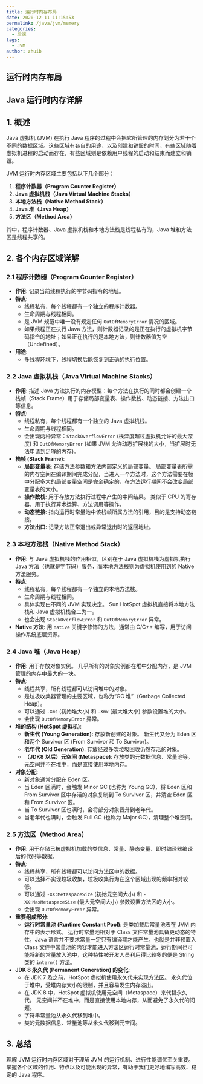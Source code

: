 ```yaml
---
title: 运行时内存布局
date: 2020-12-11 11:15:53
permalink: /java/jvm/memery
categories:
  - 后端
tags:
  - JVM
author: zhuib
---
```


## 运行时内存布局
## Java 运行时内存详解

## 1. 概述

Java 虚拟机 (JVM) 在执行 Java 程序的过程中会把它所管理的内存划分为若干个不同的数据区域。这些区域有各自的用途，以及创建和销毁的时间，有些区域随着虚拟机进程的启动而存在，有些区域则是依赖用户线程的启动和结束而建立和销毁。

JVM 运行时内存区域主要包括以下几个部分：

1.  **程序计数器（Program Counter Register）**
2.  **Java 虚拟机栈（Java Virtual Machine Stacks）**
3.  **本地方法栈（Native Method Stack）**
4.  **Java 堆（Java Heap）**
5.  **方法区（Method Area）**

其中，程序计数器、Java 虚拟机栈和本地方法栈是线程私有的，Java 堆和方法区是线程共享的。

## 2. 各个内存区域详解

### 2.1 程序计数器（Program Counter Register）

*   **作用**: 记录当前线程执行的字节码指令的地址。
*   **特点**:
    *   线程私有，每个线程都有一个独立的程序计数器。
    *   生命周期与线程相同。
    *   是 JVM 规范中唯一没有规定任何 `OutOfMemoryError` 情况的区域。
    *   如果线程正在执行 Java 方法，则计数器记录的是正在执行的虚拟机字节码指令的地址；如果正在执行的是本地方法，则计数器值为空（Undefined）。
*   **用途**:
    *   多线程环境下，线程切换后能恢复到正确的执行位置。

### 2.2 Java 虚拟机栈（Java Virtual Machine Stacks）

*   **作用**: 描述 Java 方法执行的内存模型：每个方法在执行的同时都会创建一个栈帧（Stack Frame）用于存储局部变量表、操作数栈、动态链接、方法出口等信息。
*   **特点**:
    *   线程私有，每个线程都有一个独立的 Java 虚拟机栈。
    *   生命周期与线程相同。
    *   会出现两种异常：`StackOverflowError` (栈深度超过虚拟机允许的最大深度) 和 `OutOfMemoryError` (如果 JVM 允许动态扩展栈的大小，当扩展时无法申请到足够的内存)。
*   **栈帧 (Stack Frame)**:
    *   **局部变量表**: 存储方法参数和方法内部定义的局部变量。 局部变量表所需的内存空间在编译期间完成分配，当进入一个方法时，这个方法需要在帧中分配多大的局部变量空间是完全确定的，在方法运行期间不会改变局部变量表的大小。
    *   **操作数栈**: 用于存放方法执行过程中产生的中间结果。 类似于 CPU 的寄存器，用于执行算术运算、方法调用等操作。
    *   **动态链接**: 指向运行时常量池中该栈帧所属方法的引用，目的是支持动态链接。
    *   **方法出口**: 记录方法正常退出或异常退出时的返回地址。

### 2.3 本地方法栈（Native Method Stack）

*   **作用**: 与 Java 虚拟机栈的作用相似，区别在于 Java 虚拟机栈为虚拟机执行 Java 方法（也就是字节码）服务，而本地方法栈则为虚拟机使用到的 Native 方法服务。
*   **特点**:
    *   线程私有，每个线程都有一个独立的本地方法栈。
    *   生命周期与线程相同。
    *   具体实现由不同的 JVM 实现决定。 Sun HotSpot 虚拟机直接将本地方法栈和 Java 虚拟机栈合二为一。
    *   也会出现 `StackOverflowError` 和 `OutOfMemoryError` 异常。
*   **Native 方法**:  用 `native` 关键字修饰的方法，通常由 C/C++ 编写，用于访问操作系统底层资源。

### 2.4 Java 堆（Java Heap）

*   **作用**:  用于存放对象实例。  几乎所有的对象实例都在堆中分配内存，是 JVM 管理的内存中最大的一块。
*   **特点**:
    *   线程共享，所有线程都可以访问堆中的对象。
    *   是垃圾收集器管理的主要区域，也称为“GC 堆”（Garbage Collected Heap）。
    *   可以通过 `-Xms` (初始堆大小) 和 `-Xmx` (最大堆大小) 参数设置堆的大小。
    *   会出现 `OutOfMemoryError` 异常。
*   **堆的结构 (HotSpot 虚拟机)**:
    *   **新生代 (Young Generation)**:  存放新创建的对象。 新生代又分为 Eden 区和两个 Survivor 区 (From Survivor 和 To Survivor)。
    *   **老年代 (Old Generation)**:  存放经过多次垃圾回收仍然存活的对象。
    *   **（JDK8 以后）元空间 (Metaspace)**: 存放类的元数据信息、常量池等。  元空间并不在堆中，而是直接使用本地内存。
*   **对象分配**:
    *   新对象通常分配在 Eden 区。
    *   当 Eden 区满时，会触发 Minor GC (也称为 Young GC)，将 Eden 区和 From Survivor 区中存活的对象复制到 To Survivor 区，并清空 Eden 区和 From Survivor 区。
    *   当 To Survivor 区也满时，会将部分对象晋升到老年代。
    *   当老年代也满时，会触发 Full GC (也称为 Major GC)，清理整个堆空间。

### 2.5 方法区（Method Area）

*   **作用**: 用于存储已被虚拟机加载的类信息、常量、静态变量、即时编译器编译后的代码等数据。
*   **特点**:
    *   线程共享，所有线程都可以访问方法区中的数据。
    *   可以选择不实现垃圾收集，垃圾收集行为在这个区域出现的频率相对较低。
    *   可以通过 `-XX:MetaspaceSize` (初始元空间大小) 和 `-XX:MaxMetaspaceSize` (最大元空间大小) 参数设置方法区的大小。
    *   会出现 `OutOfMemoryError` 异常。
*   **重要组成部分**:
    *   **运行时常量池 (Runtime Constant Pool)**:  是类加载后常量池表在 JVM 内存中的表示形式。 运行时常量池相对于 Class 文件常量池具备更动态的特性，Java 语言并不要求常量一定只有编译期才能产生，也就是并非预置入 Class 文件中常量池的内容才能进入方法区运行时常量池，运行期间也可能将新的常量放入池中，这种特性被开发人员利用得比较多的便是 String 类的 `intern()` 方法。
*   **JDK 8 永久代 (Permanent Generation) 的变化**:
    *   在 JDK 7 及之前，HotSpot 虚拟机使用永久代来实现方法区。 永久代位于堆中，受堆内存大小的限制，并且容易发生内存溢出。
    *   在 JDK 8 中，HotSpot 虚拟机使用元空间（Metaspace）来代替永久代。 元空间并不在堆中，而是直接使用本地内存，从而避免了永久代的问题。
    *   字符串常量池从永久代移到堆中。
    *   类的元数据信息、常量池等从永久代移到元空间。

## 3. 总结

理解 JVM 运行时内存区域对于理解 JVM 的运行机制、进行性能调优至关重要。 掌握各个区域的作用、特点以及可能出现的异常，有助于我们更好地编写高效、稳定的 Java 程序。
